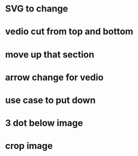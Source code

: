 # SVG to change
# vedio cut from top and bottom 
# move up that section 
# arrow change for vedio
# use case to put down 
# 3 dot below image 
# crop image 